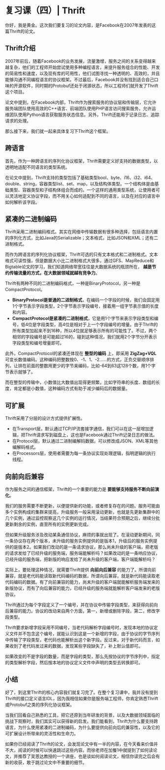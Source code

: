 # 复习课（四）| Thrift
你好，我是黄金。这次我们要复习的论文内容，是Facebook在2007年发表的这篇Thrift的论文。

## Thrift介绍

2007年前后，随着Facebook的业务发展，流量激增，服务之间的关系变得越来越复杂，他们的工程师开始尝试使用多种编程语言，来提升服务组合的性能、开发的简易性和速度，以及现有库的可用性，他们试图寻找一种透明的、高效的，并且能够沟通不同编程语言的协议框架。不过最后，Facebook并没有找到适合自己口味的开源软件，同时期的Protobuf还处于闭源状态，所以工程师们就开发了Thrift这个项目。

论文中提到，在Facebook内部，Thrift作为搜索服务的协议层和传输层，它允许服务端团队使用高效的C++语言、前端团队使用PHP语言访问搜索服务，允许运维团队使用Python语言获取服务状态信息。另外，Thrift还能用于记录日志、追踪请求的处理。

那么接下来，我们就一起来具体复习下Thrift这个框架。

## 跨语言

首先，作为一种跨语言的序列化协议框架，Thrift需要定义好支持的数据类型，以透明地适配不同语言的类型系统。

在论文中提到，Thrift支持的类型包括了基础类型bool、byte、i16、i32、i64、double、string，容器类型list、set、map，以及结构体类型。一个结构体是由基础类型、容器类型和子结构体组合而成的。一个这样的通用类型系统，让使用者可以灵活地定义协议字段，而不用关心如何适配到不同的语言，以及在对应的语言中如何解析该字段。

## 紧凑的二进制编码

Thrift采用二进制编码格式。其实在网络中传输数据有很多种选择，包括语言内置的序列化方式，比如Java的Serializable；文本格式，比如JSON和XML；还有二进制格式。

而作为跨语言的序列化协议框架，Thrift可选的只有文本格式和二进制格式。文本格式可读性强，但是数据大小比二进制格式大很多。通过GFS、MapReduce和Bigtable论文的学习，我们知道网络带宽往往是大数据系统的瓶颈所在， **越是节约传输流量的方式，在大数据领域就越有竞争力**。

Thrift有两种不同的二进制编码格式，一种是BinaryProtocol，另一种是CompactProtocol。

- **BinaryProtocol是普通的二进制格式**，在编码一个字段的时候，我们会固定用1个字节表示字段类型，2个字节表示字段编号，接着用一组字节表示值的长度和内容。
- **CompactProtocol是紧凑的二进制格式**，它是用1个字节来表示字段类型和编号，低4位是字段类型，高4位是相对于上一个字段编号的增量。由于Thrift的所有类型加起来不到16种，所以4位就足够表示所有的可能性了。不过，两个相邻的字段编号是可能超过16的，碰到这种情况，我们就用2个字节分开表示字段类型和编号增量即可。

此外，CompactProtocol的紧凑还体现在 **整型的编码** 上，即采用 **ZigZag+VQL** 可变长数值编码。这种编码把整数按0、-1、1、-2……的方式，正负交替顺序排列，让排在前面的整数用更少的字节来编码，比如-64到63这128个数，用1个字节表示就够了。

而在整型的传输中，小数值比大数值出现得更频繁，比如字符串的长度、数组的长度，肯定都是小数值，这种编码方式有助于减少编码后的数据量。

## 可扩展

Thrift采用了分层的设计方式提供扩展性。

- 在Transport层，默认通过TCP/IP流套接字通信，我们可以在这一层增加逻辑，把Thrift请求写到磁盘上，这也是Facebook通过Thrift记录日志的做法。
- 在Protocol层，默认通过二进制编解码数据，可以修改成JSON、XML等其他编解码格式。
- 在Processors层，使用者需要为每一条协议实现处理逻辑，指明逻辑的执行线程。

## 向前向后兼容

作为服务之间的通信框架，Thrift的一个重要的能力是 **要能够支持服务不断向前演化**。

我们的服务需要不断更新，以便提供新的功能，或者修复存在的问题。服务可能由多个实例构成的集群来提高，升级服务一般采用滚动更新，也就是先更新集群中的几个实例，通过监控观察这几个实例的运行情况，当结果符合预期之后，继续分批更新剩余的实例，直至所有的实例更新完成。

但如果升级服务涉及改动某条通信协议，麻烦的事就出现了。在滚动更新期间，同一条协议存在两个版本，未升级的服务实例提供的是版本1，升级后的服务实例提供的是版本2。如果我们改动的是一条请求协议，那么尚未升级的客户端，把老版的请求发给了已经升级的服务端，服务端能解析吗？如果改动的是一条响应协议，已经升级的服务端，把新版的响应发给了尚未升级的客户端，客户端能解析吗？

实际上，要处理这种情况，就需要Thrift提供 **向前向后兼容** 的能力了。所谓向前兼容，就是老代码能读取新代码编码的数据，所谓向后兼容，就是新代码能读取老代码编码的数据。有了向前兼容的能力，尚未升级的客户端就能解析服务端发来的新版协议，而有了向后兼容的能力，已经升级的服务端就能解析客户端发来的老版协议。

Thrift通过为每个字段定义了一个编号，并在协议中传输字段类型，来获得向前向后兼容的能力。协议的改动来自两个方面，第一，新增或删除字段，第二，修改字段类型。

Thrift要求新增字段采用不同编号，当老代码解析字段编号时，发现本地的协议定义文件并不包含这个编号，就能认识到这是一个新增的字段，由于协议的字节序列中传输了字段类型，老代码也能解析出这个新字段。反过来，对于新代码而言，如果收到了老代码发过来的数据，发现某些字段缺失了，补上默认值即可。

如果改变的不是字段的数量，而是字段的类型，那么先按协议的字节序列中，指定的类型解析字段，然后按本地的协议定义文件中声明的类型去转换即可。

## 小结

好了，到这里Thrift的核心内容我们就复习完了。在整个复习课中，我并没有提到Thrift的接口定义语言IDL，因为我相信如果你是服务端工程师，你肯定熟悉Thrift或Protobuf之类的序列化协议框架。

当我们回看自己熟悉的工具，把它还原到当年研发的背景，以及大数据领域面临的挑战下观察时，我们其实可以获得新的启发。我们能看到，Thrift为什么要支持跨语言，为什么使用紧凑的二进制编码，为什么要提供向前向后的兼容性，以及它的可扩展设计所带来的灵活性和生命力。

如果你已经阅读了Thrift的论文，会发现论文中有一半的内容，在今天看来价值并不大，阅读的时候可以快速跳过这些内容。而徐老师在加餐1中就提到了如何读论文，并推荐了吴恩达教授的一个讲座，也是谈如何阅读论文，相信你读完之后会有新的收获，敢于跳过论文中不重要的细节。